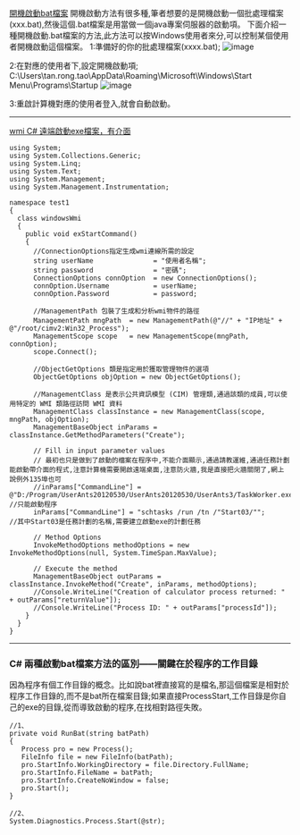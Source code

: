 
[開機啟動bat檔案](https://www.itread01.com/p/1443414.html)
開機啟動方法有很多種,筆者想要的是開機啟動一個批處理檔案(xxx.bat),然後這個.bat檔案是用當做一個java專案伺服器的啟動項。
下面介紹一種開機啟動.bat檔案的方法,此方法可以按Windows使用者來分,可以控制某個使用者開機啟動這個檔案。
1:準備好的你的批處理檔案(xxxx.bat);
![image](https://user-images.githubusercontent.com/94338311/166711697-04f1e5df-6d3b-4066-8558-f815c7c9360a.png)

2:在對應的使用者下,設定開機啟動項;
C:\Users\tan.rong.tao\AppData\Roaming\Microsoft\Windows\Start Menu\Programs\Startup
![image](https://user-images.githubusercontent.com/94338311/166711987-be040550-9816-40f4-b65e-0e726512ec05.png)

3:重啟計算機對應的使用者登入,就會自動啟動。

---
[wmi C# 遠端啟動exe檔案，有介面](https://www.itread01.com/p/605982.html)

```
using System;
using System.Collections.Generic;
using System.Linq;
using System.Text;
using System.Management;
using System.Management.Instrumentation;

namespace test1
{
  class windowsWmi
  {
    public void exStartCommand()
    {  
      //ConnectionOptions指定生成wmi連線所需的設定
      string userName               = "使用者名稱";
      string password               = "密碼";
      ConnectionOptions connOption  = new ConnectionOptions();
      connOption.Username           = userName;
      connOption.Password           = password;

      //ManagementPath 包裝了生成和分析wmi物件的路徑 
      ManagementPath mngPath  = new ManagementPath(@"//" + "IP地址" + @"/root/cimv2:Win32_Process");
      ManagementScope scope   = new ManagementScope(mngPath, connOption);
      scope.Connect();

      //ObjectGetOptions 類是指定用於獲取管理物件的選項        
      ObjectGetOptions objOption = new ObjectGetOptions();

      //ManagementClass 是表示公共資訊模型 (CIM) 管理類,通過該類的成員,可以使用特定的 WMI 類路徑訪問 WMI 資料 
      ManagementClass classInstance = new ManagementClass(scope, mngPath, objOption);
      ManagementBaseObject inParams = classInstance.GetMethodParameters("Create");

      // Fill in input parameter values
      // 最初也只是做到了啟動的檔案在程序中,不能介面顯示,通過請教運維,通過任務計劃能啟動帶介面的程式,注意計算機需要開啟遠端桌面,注意防火牆,我是直接把火牆關閉了,網上說例外135埠也可
      //inParams["CommandLine"] = @"D:/Program/UserAnts20120530/UserAnts20120530/UserAnts3/TaskWorker.exe";   //只能啟動程序
      inParams["CommandLine"] = "schtasks /run /tn /"Start03/"";                                              //其中Start03是任務計劃的名稱,需要建立啟動exe的計劃任務

      // Method Options
      InvokeMethodOptions methodOptions = new InvokeMethodOptions(null, System.TimeSpan.MaxValue);

      // Execute the method
      ManagementBaseObject outParams = classInstance.InvokeMethod("Create", inParams, methodOptions);
      //Console.WriteLine("Creation of calculator process returned: " + outParams["returnValue"]);
      //Console.WriteLine("Process ID: " + outParams["processId"]);
    }
  }
}
```
---
### C# 兩種啟動bat檔案方法的區別——關鍵在於程序的工作目錄
因為程序有個工作目錄的概念。比如說bat裡直接寫的是檔名,那這個檔案是相對於程序工作目錄的,而不是bat所在檔案目錄;如果直接ProcessStart,工作目錄是你自己的exe的目錄,從而導致啟動的程序,在找相對路徑失敗。
```
//1、 
private void RunBat(string batPath)
{
   Process pro = new Process();
   FileInfo file = new FileInfo(batPath);
   pro.StartInfo.WorkingDirectory = file.Directory.FullName;
   pro.StartInfo.FileName = batPath;
   pro.StartInfo.CreateNoWindow = false;
   pro.Start();
} 

//2、
System.Diagnostics.Process.Start(@str);
```



